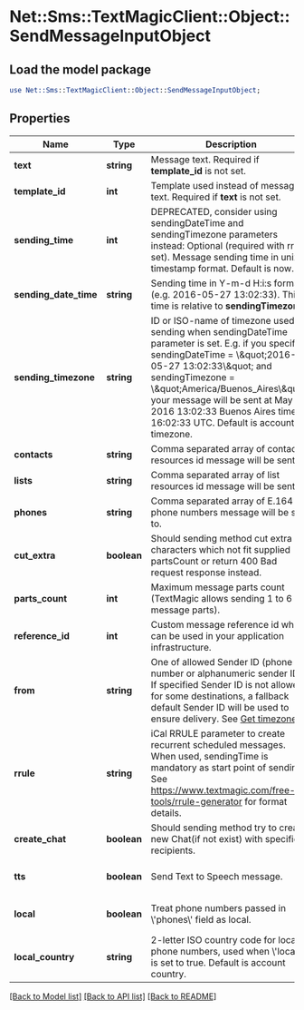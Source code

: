 # Net::Sms::TextMagicClient::Object::SendMessageInputObject

## Load the model package
```perl
use Net::Sms::TextMagicClient::Object::SendMessageInputObject;
```

## Properties
Name | Type | Description | Notes
------------ | ------------- | ------------- | -------------
**text** | **string** | Message text. Required if **template_id** is not set. | 
**template_id** | **int** | Template used instead of message text. Required if **text** is not set. | [optional] 
**sending_time** | **int** | DEPRECATED, consider using sendingDateTime and sendingTimezone parameters instead: Optional (required with rrule set). Message sending time in unix timestamp format. Default is now. | [optional] 
**sending_date_time** | **string** | Sending time in Y-m-d H:i:s format (e.g. 2016-05-27 13:02:33). This time is relative to **sendingTimezone**. | [optional] 
**sending_timezone** | **string** | ID or ISO-name of timezone used for sending when sendingDateTime parameter is set. E.g. if you specify sendingDateTime &#x3D; \\\&quot;2016-05-27 13:02:33\\\&quot; and sendingTimezone &#x3D; \\\&quot;America/Buenos_Aires\\\&quot;, your message will be sent at May 27, 2016 13:02:33 Buenos Aires time, or 16:02:33 UTC. Default is account timezone. | [optional] 
**contacts** | **string** | Comma separated array of contact resources id message will be sent to. | [optional] 
**lists** | **string** | Comma separated array of list resources id message will be sent to. | [optional] 
**phones** | **string** | Comma separated array of E.164 phone numbers message will be sent to. | 
**cut_extra** | **boolean** | Should sending method cut extra characters which not fit supplied partsCount or return 400 Bad request response instead. | [optional] [default to false]
**parts_count** | **int** | Maximum message parts count (TextMagic allows sending 1 to 6 message parts). | [optional] 
**reference_id** | **int** | Custom message reference id which can be used in your application infrastructure. | [optional] 
**from** | **string** | One of allowed Sender ID (phone number or alphanumeric sender ID). If specified Sender ID is not allowed for some destinations, a fallback default Sender ID will be used to ensure delivery. See [Get timezones](http://docs.textmagictesting.com/#tag/Sender-IDs). | [optional] 
**rrule** | **string** | iCal RRULE parameter to create recurrent scheduled messages. When used, sendingTime is mandatory as start point of sending. See https://www.textmagic.com/free-tools/rrule-generator for format details. | [optional] 
**create_chat** | **boolean** | Should sending method try to create new Chat(if not exist) with specified recipients. | [optional] [default to false]
**tts** | **boolean** | Send Text to Speech message. | [optional] [default to false]
**local** | **boolean** | Treat phone numbers passed in \\&#39;phones\\&#39; field as local. | [optional] [default to false]
**local_country** | **string** | 2-letter ISO country code for local phone numbers, used when \\&#39;local\\&#39; is set to true. Default is account country. | [optional] 

[[Back to Model list]](../README.md#documentation-for-models) [[Back to API list]](../README.md#documentation-for-api-endpoints) [[Back to README]](../README.md)


